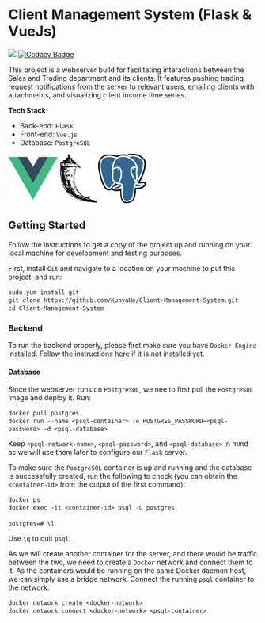 # Client Management System (Flask & VueJs)

<a href="https://codeclimate.com/github/KunyuHe/Client-Management-System/maintainability"><img src="https://api.codeclimate.com/v1/badges/d8f1da142654290dc827/maintainability" /></a> [![Codacy Badge](https://app.codacy.com/project/badge/Grade/d87c3f64e7da4a0e83b6c31003e3728e)](https://www.codacy.com/manual/kunyuhe/Client-Management-System?utm_source=github.com&amp;utm_medium=referral&amp;utm_content=KunyuHe/Client-Management-System&amp;utm_campaign=Badge_Grade)

This project is a webserver build for facilitating interactions between the Sales and Trading department and its clients. It features pushing trading request notifications from the server to relevant users, emailing clients with attachments, and visualizing client income time series.

**Tech Stack:**

- Back-end: `Flask`
- Front-end: `Vue.js`
- Database: `PostgreSQL`

![Vue Logo](frontend/src/assets/vue-logo.png "Vue Logo") ![Flask Logo](frontend/src/assets/flask-logo.png "Flask Logo")![PSQL Logo](frontend/src/assets/psql-logo.png "PostgresSQL Logo")

## Getting Started

Follow the instructions to get a copy of the project up and running on your local machine for development and testing purposes.

First, install `Git` and navigate to a location on your machine to put this project, and run:

```console
sudo yum install git
git clone https://github.com/KunyuHe/Client-Management-System.git
cd Client-Management-System
```

### Backend

To run the backend properly, please first make sure you have `Docker Engine` installed. Follow the instructions [here](https://docs.docker.com/engine/install/) if it is not installed yet.

#### Database

Since the webserver runs on `PostgreSQL`, we nee to first pull the `PostgreSQL` image and deploy it. Run:

```console
docker pull postgres
docker run --name <psql-container> -e POSTGRES_PASSWORD=<psql-password> -d <psql-database>
```

Keep `<psql-network-name>`, `<psql-password>`, and `<psql-database>` in mind as we will use them later to configure our `Flask` server.

To make sure the `PostgreSQL` container is up and running and the database is successfully created, run the following to check (you can obtain the `<container-id>` from the output of the first command):

 ```console
docker ps
docker exec -it <container-id> psql -U postgres

postgres=# \l
 ```

Use `\q` to quit `psql`.

As we will create another container for the server, and there would be traffic between the two, we need to create a `Docker` network and connect them to it. As the containers would be running on the same Docker daemon host, we can simply use a bridge network. Connect the running `psql` container to the network.

```console
docker network create <docker-network>
docker network connect <docker-network> <psql-container>
```

